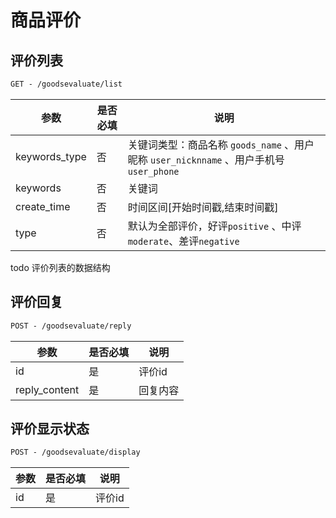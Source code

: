 # 商品评价
## 评价列表

```html
GET - /goodsevaluate/list
```

| 参数            | 是否必填 | 说明                                       |
| ------------- | ---- | ---------------------------------------- |
| keywords_type | 否    | 关键词类型：商品名称 `goods_name` 、用户昵称 `user_nicknname` 、用户手机号 `user_phone` |
| keywords      | 否    | 关键词                                      |
| create_time   | 否    | 时间区间[开始时间戳,结束时间戳]                        |
| type          | 否    | 默认为全部评价，好评`positive` 、中评 `moderate`、差评`negative` |

todo 评价列表的数据结构

## 评价回复

```html
POST - /goodsevaluate/reply
```

| 参数            | 是否必填 | 说明   |
| ------------- | ---- | ---- |
| id            | 是    | 评价id |
| reply_content | 是    | 回复内容 |

## 评价显示状态

```html
POST - /goodsevaluate/display
```

| 参数   | 是否必填 | 说明   |
| ---- | ---- | ---- |
| id   | 是    | 评价id |
